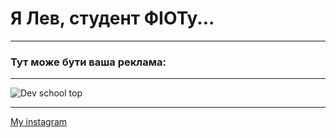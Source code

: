 # Я Лев, студент ФІОТу...

___
### Тут може бути ваша реклама:

___

![Dev school top](img.png)

___
[My instagram](https://www.instagram.com/lev.bereza/?next=%2F)
